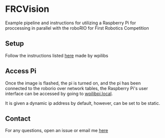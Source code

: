 # FRCVision

Example pipeline and instructions for utilizing a Raspberry Pi for proccessing in parallel with the roboRIO for First Robotics Competition

## Setup

Follow the instructions listed [here](https://docs.wpilib.org/en/stable/docs/software/vision-processing/wpilibpi/index.html) made by wpilibs

## Access Pi

Once the image is flashed, the pi is turned on, and the pi has been connected to the roborio over network tables,
the Raspberry Pi's user interface can be accessed by going to [wpilibpi.local](wpilibpi.local).

It is given a dynamic ip address by default, however, can be set to be static.

## Contact
For any questions, open an issue or email me [here](mailto:emailgriffinnow@gmail.com)